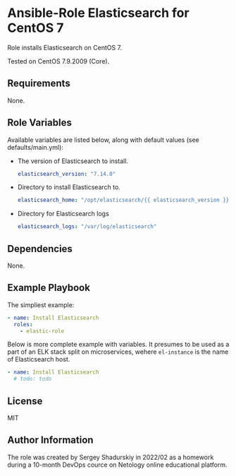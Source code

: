 Ansible-Role Elasticsearch for CentOS 7
=========

Role installs Elasticsearch on CentOS 7. 

Tested on CentOS 7.9.2009 (Core).

Requirements
------------

None.

Role Variables
--------------

Available variables are listed below, along with default values (see defaults/main.yml):

* The version of Elasticsearch to install.
  ```yml
  elasticsearch_version: "7.14.0"
  ```
* Directory to install Elasticsearch to.
  ```yml
  elasticsearch_home: "/opt/elasticsearch/{{ elasticsearch_version }}"
  ```
* Directory for Elasticsearch logs
  ```yml
  elasticsearch_logs: "/var/log/elasticsearch"
  ```

Dependencies
------------

None.

Example Playbook
----------------

The simpliest example:
```yaml
- name: Install Elasticsearch
  roles:
    - elastic-role
```

Below is more complete example with variables. It presumes to be used as a part of an ELK stack split on microservices, wehere `el-instance` is the name of Elasticsearch host.
```yaml
- name: Install Elasticsearch
  # todo: todo
```

License
-------

MIT

Author Information
------------------

The role was created by Sergey Shadurskiy in 2022/02 as a homework during a 10-month DevOps cource on Netology online educational platform.
